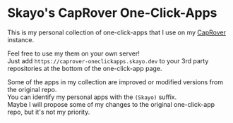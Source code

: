 # Skayo's CapRover One-Click-Apps

This is my personal collection of one-click-apps that I use on my [CapRover](https://caprover.com/) instance.  

Feel free to use my them on your own server!  
Just add `https://caprover-oneclickapps.skayo.dev` to your 3rd party repositories at the bottom of the one-click-app page.

Some of the apps in my collection are improved or modified versions from the original repo.  
You can identify my personal apps with the `(Skayo)` suffix.  
Maybe I will propose some of my changes to the original one-click-app repo, but it's not my priority.
